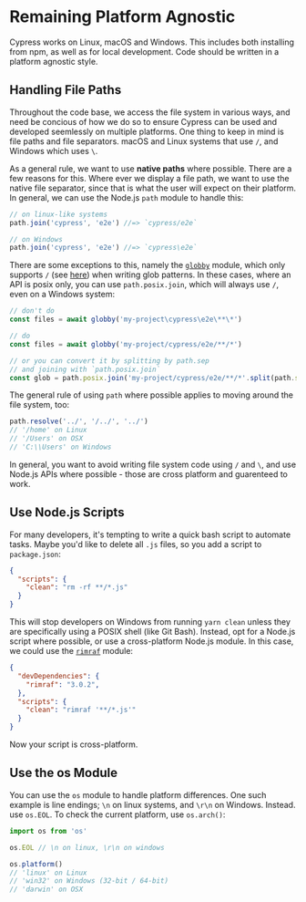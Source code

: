# Remaining Platform Agnostic

Cypress works on Linux, macOS and Windows. This includes both installing from npm, as well as for local development. Code should be written in a platform agnostic style.

## Handling File Paths

Throughout the code base, we access the file system in various ways, and need be concious of how we do so to ensure Cypress can be used and developed seemlessly on multiple platforms. One thing to keep in mind is file paths and file separators. macOS and Linux systems that use `/`, and Windows which uses `\`.


As a general rule, we want to use **native paths** where possible. There are a few reasons for this. Where ever we display a file path, we want to use the native file separator, since that is what the user will expect on their platform. In general, we can use the Node.js `path` module to handle this:

```js
// on linux-like systems
path.join('cypress', 'e2e') //=> `cypress/e2e`

// on Windows
path.join('cypress', 'e2e') //=> `cypress\e2e`
```

There are some exceptions to this, namely the [`globby`](https://www.npmjs.com/package/globby) module, which only supports `/` (see [here](https://github.com/sindresorhus/globby#api)) when writing glob patterns. In these cases, where an API is posix only, you can use `path.posix.join`, which will always use `/`, even on a Windows system:

```js
// don't do 
const files = await globby('my-project\cypress\e2e\**\*')

// do
const files = await globby('my-project/cypress/e2e/**/*')

// or you can convert it by splitting by path.sep
// and joining with `path.posix.join`
const glob = path.posix.join('my-project/cypress/e2e/**/*'.split(path.sep))
```

The general rule of using `path` where possible applies to moving around the file system, too:

```js
path.resolve('../', '/../', '../')
// '/home' on Linux
// '/Users' on OSX
// 'C:\\Users' on Windows
```

In general, you want to avoid writing file system code using `/` and `\`, and use Node.js APIs where possible - those are cross platform and guarenteed to work.

## Use Node.js Scripts 

For many developers, it's tempting to write a quick bash script to automate tasks. Maybe you'd like to delete all `.js` files, so you add a script to `package.json`:

```json
{ 
  "scripts": {
    "clean": "rm -rf **/*.js"
  }
}
```

This will stop developers on Windows from running `yarn clean` unless they are specifically using a POSIX shell (like Git Bash). Instead, opt for a Node.js script where possible, or use a cross-platform Node.js module. In this case, we could use the [`rimraf`](https://www.npmjs.com/package/rimraf) module:

```json
{ 
  "devDependencies": {
    "rimraf": "3.0.2",
  },
  "scripts": {
    "clean": "rimraf '**/*.js'"
  }
}
```

Now your script is cross-platform.

## Use the os Module

You can use the `os` module to handle platform differences. One such example is line endings; `\n` on linux systems, and `\r\n` on Windows. Instead. use `os.EOL`. To check the current platform, use `os.arch()`:

```ts
import os from 'os'

os.EOL // \n on linux, \r\n on windows

os.platform()
// 'linux' on Linux
// 'win32' on Windows (32-bit / 64-bit)
// 'darwin' on OSX
```